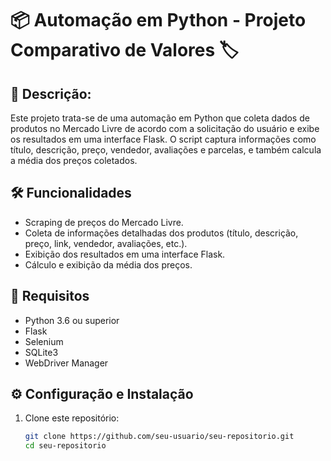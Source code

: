 # 📦 Automação em Python - Projeto Comparativo de Valores 🏷️

## 📄 Descrição: 
Este projeto trata-se de uma automação em Python que coleta dados de produtos no Mercado Livre de acordo com a solicitação do usuário e exibe os resultados em uma interface Flask. O script captura informações como título, descrição, preço, vendedor, avaliações e parcelas, e também calcula a média dos preços coletados.

## 🛠️ Funcionalidades
- Scraping de preços do Mercado Livre.
- Coleta de informações detalhadas dos produtos (título, descrição, preço, link, vendedor, avaliações, etc.).
- Exibição dos resultados em uma interface Flask.
- Cálculo e exibição da média dos preços.

## 📌 Requisitos
- Python 3.6 ou superior
- Flask
- Selenium
- SQLite3
- WebDriver Manager

## ⚙️ Configuração e Instalação

1. Clone este repositório:
   ```sh
   git clone https://github.com/seu-usuario/seu-repositorio.git
   cd seu-repositorio

